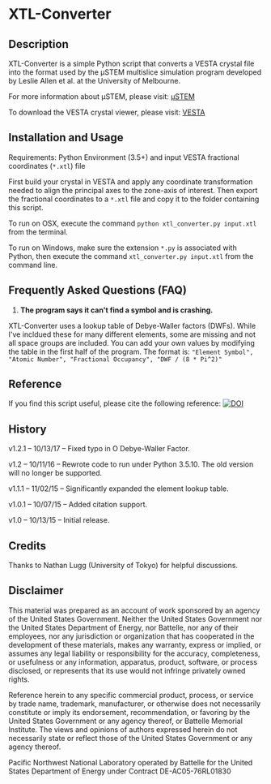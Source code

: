 # XTL-Converter

## Description

XTL-Converter is a simple Python script that converts a VESTA crystal file into the format used by the µSTEM multislice simulation program developed by Leslie Allen et al. at the University of Melbourne.

For more information about µSTEM, please visit: [µSTEM](http://tcmp.ph.unimelb.edu.au/mustem/muSTEM.html)

To download the VESTA crystal viewer, please visit:
[VESTA](http://jp-minerals.org/vesta/)

## Installation and Usage

Requirements: Python Environment (3.5+) and input VESTA fractional coordinates (`*.xtl`) file

First build your crystal in VESTA and apply any coordinate transformation needed to align the principal axes to the zone-axis of interest. Then export the fractional coordinates to a `*.xtl` file and copy it to the folder containing this script.

To run on OSX, execute the command `python xtl_converter.py input.xtl` from the terminal.

To run on Windows, make sure the extension `*.py` is associated with Python, then execute the command `xtl_converter.py input.xtl` from the command line.


## Frequently Asked Questions (FAQ)

1. **The program says it can't find a symbol and is crashing.**

XTL-Converter uses a lookup table of Debye-Waller factors (DWFs). While I've incldued these for many different elements, some are missing and not all space groups are included. You can add your own values by modifying the table in the first half of the program. The format is: `"Element Symbol", "Atomic Number", "Fractional Occupancy", "DWF / (8 * Pi^2)"`

## Reference

If you find this script useful, please cite the following reference:
[![DOI](https://zenodo.org/badge/18751/stevenspurgeon/xtl-converter.svg)](https://zenodo.org/badge/latestdoi/18751/stevenspurgeon/xtl-converter)

## History

v1.2.1 – 10/13/17 – Fixed typo in O Debye-Waller Factor.

v1.2 – 10/11/16 – Rewrote code to run under Python 3.5.10. The old version will no longer be supported.

v1.1.1 – 11/02/15 – Significantly expanded the element lookup table.

v1.0.1 – 10/07/15 – Added citation support.

v1.0 – 10/13/15 – Initial release.

## Credits

Thanks to Nathan Lugg (University of Tokyo) for helpful discussions.

## Disclaimer

This material was prepared as an account of work sponsored by an agency of the United States Government.  Neither the United States Government nor the United States Department of Energy, nor Battelle, nor any of their employees, nor any jurisdiction or organization that has cooperated in the development of these materials, makes any warranty, express or implied, or assumes any legal liability or responsibility for the accuracy, completeness, or usefulness or any information, apparatus, product, software, or process disclosed, or represents that its use would not infringe privately owned rights.

Reference herein to any specific commercial product, process, or service by trade name, trademark, manufacturer, or otherwise does not necessarily constitute or imply its endorsement, recommendation, or favoring by the United States Government or any agency thereof, or Battelle Memorial Institute. The views and opinions of authors expressed herein do not necessarily state or reflect those of the United States Government or any agency thereof.

Pacific Northwest National Laboratory operated by Battelle for the United States Department of Energy under Contract DE-AC05-76RL01830

